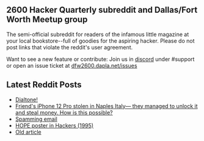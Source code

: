 ## 2600 Hacker Quarterly subreddit and Dallas/Fort Worth Meetup group
The semi-official subreddit for readers of the infamous little magazine at your local bookstore--full of goodies for the aspiring hacker. Please do not post links that violate the reddit's user agreement.

Want to see a new feature or contribute: 
Join us in [discord](https://dfw2600.dapla.net/chat) under #support or open an issue ticket at [dfw2600.dapla.net/issues](https://dfw2600.dapla.net/issues)

## Latest Reddit Posts
<!-- BLOG-POST-LIST:START -->
- [Dialtone!](https://www.reddit.com/r/2600/comments/1jv9440/dialtone/)
- [Friend's iPhone 12 Pro stolen in Naples Italy— they managed to unlock it and steal money. How is this possible?](https://www.reddit.com/r/2600/comments/1jqtgfn/friends_iphone_12_pro_stolen_in_naples_italy_they/)
- [Spamming email](https://www.reddit.com/r/2600/comments/1jfpx1k/spamming_email/)
- [HOPE poster in Hackers (1995)](https://www.reddit.com/r/2600/comments/1jfaera/hope_poster_in_hackers_1995/)
- [Old article](https://www.reddit.com/r/2600/comments/1jd1yjo/old_article/)
<!-- BLOG-POST-LIST:END -->
